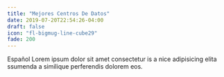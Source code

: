 ```yaml
---
title: "Mejores Centros De Datos"
date: 2019-07-20T22:54:26-04:00
draft: false
icon: "fl-bigmug-line-cube29"
fade: 200
---
```

Español Lorem ipsum dolor sit amet consectetur is a nice adipisicing elita ssumenda a similique perferendis dolorem eos.